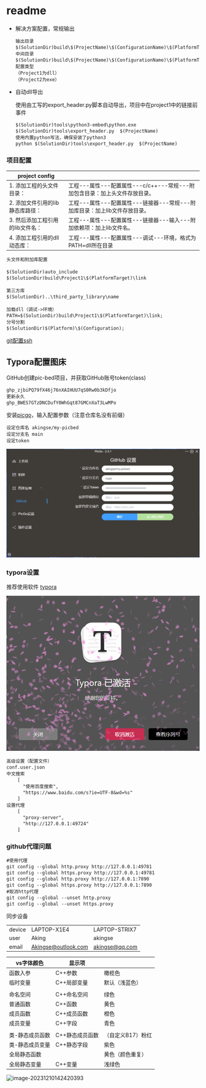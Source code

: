 # readme

- 解决方案配置，常规输出

  ```shell
  输出目录
  $(SolutionDir)build\$(ProjectName)\$(ConfigurationName)\$(PlatformTarget)\link
  中间目录
  $(SolutionDir)build\$(ProjectName)\$(ConfigurationName)\$(PlatformTarget)\compile
  配置类型
  （Project1为dll）
  （Project2为exe）
  ```

  

- 自动dll导出

  使用由工写的export_header.py脚本自动导出，项目中在project1中的链接前事件

  ```shell
  $(SolutionDir)tools\python3-embed\python.exe $(SolutionDir)tools\export_header.py  $(ProjectName)
  使用内置python写法，确保安装了python3
  python $(SolutionDir)tools\export_header.py  $(ProjectName)
  ```

### 项目配置

| project config                   |                                                              |
| -------------------------------- | ------------------------------------------------------------ |
| 1. 添加工程的头文件目录：        | 工程---属性---配置属性---c/c++---常规---附加包含目录：加上头文件存放目录。 |
| 2. 添加文件引用的lib静态库路径： | 工程---属性---配置属性---链接器---常规---附加库目录：加上lib文件存放目录。 |
| 3. 然后添加工程引用的lib文件名： | 工程---属性---配置属性---链接器---输入---附加依赖项：加上lib文件名。 |
| 4. 添加工程引用的dll动态库：     | 工程---属性---配置属性---调试---环境，格式为 PATH=dll所在目录 |

  

```
头文件和附加库配置

$(SolutionDir)auto_include
$(SolutionDir)build\Project1\$(PlatformTarget)\link

第三方库
$(SolutionDir)..\third_party_library\name

加载dll（调试->环境）
PATH=$(SolutionDir)build\Project1\$(PlatformTarget)\link;
分号分割
$(SolutionDir)$(Platform)\$(Configuration);

```



[git配置ssh](https://blog.csdn.net/ly1358152944/article/details/127549295)

## Typora配置图床

GitHub创建pic-bed项目，并获取GitHub账号token(class)


```
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
更新永久
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
```

安装[picgo](https://github.com/Molunerfinn/PicGo/releases/)，输入配置参数（注意仓库名没有前缀）

```
设定仓库名 akingse/my-picbed
设定分支名 main
设定token 
```


![image-20230323212025683.png](https://github.com/akingse/my-picbed/blob/main/image-20230323212025683.png?raw=true)



### typora设置

推荐使用软件 [typora](https://typoraio.cn/)

![image-20230326010014578](https://raw.githubusercontent.com/akingse/my-picbed/main/img/image-20230326010014578.png)

```
高级设置（配置文件）
conf.user.json
中文搜索
    [
      "使用百度搜索",
      "https://www.baidu.com/s?ie=UTF-8&wd=%s"
    ]
设置代理
    [
      "proxy-server",
      "http://127.0.0.1:49724"
    ]

```

### github代理问题

```shell
#使用代理
git config --global http.proxy http://127.0.0.1:49781
git config --global https.proxy http://127.0.0.1:49781
git config --global http.proxy http://127.0.0.1:7890
git config --global https.proxy http://127.0.0.1:7890
#取消http代理
git config --global --unset http.proxy
git config --global --unset https.proxy
```

同步设备

|        |                     |                |
| ------ | ------------------- | -------------- |
| device | LAPTOP-X1E4         | LAPTOP-STRIX7  |
| user   | Aking               | akingse        |
| email  | Akingse@outlook.com | akingse@qq.com |





| vs字体颜色      | 显示项          |                   |
| --------------- | --------------- | ----------------- |
| 函数入参        | C++参数         | 橄榄色            |
| 临时变量        | C++局部变量     | 默认（浅蓝色）    |
|                 |                 |                   |
| 命名空间        | C++命名空间     | 绿色              |
| 普通函数        | C++函数         | 黄色              |
| 成员函数        | C++成员函数     | 橙色              |
| 成员变量        | C++字段         | 青色              |
|                 |                 |                   |
| 类-静态成员函数 | C++静态成员函数 | （自定义B17）粉红 |
| 类-静态成员变量 | C++静态字段     | 紫色              |
| 全局静态函数    |                 | 黄色（颜色重复）  |
| 全局静态变量    | C++变量         | 浅绿色            |

![image-20231210142420393](C:/Users/Aking/AppData/Roaming/Typora/typora-user-images/image-20231210142420393.png)

